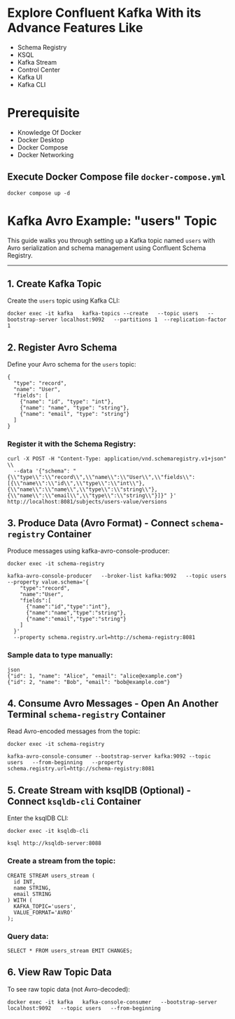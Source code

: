 # Explore Confluent Kafka With its Advance Features Like
- Schema Registry
- KSQL
- Kafka Stream 
- Control Center
- Kafka UI
- Kafka CLI

# Prerequisite
- Knowledge Of Docker
- Docker Desktop
- Docker Compose
- Docker Networking

## Execute Docker Compose file `docker-compose.yml`
```
docker compose up -d
```

# Kafka Avro Example: "users" Topic

This guide walks you through setting up a Kafka topic named `users` with Avro serialization and schema management using Confluent Schema Registry.

---

## 1. Create Kafka Topic

Create the `users` topic using Kafka CLI:

```
docker exec -it kafka   kafka-topics --create   --topic users   --bootstrap-server localhost:9092   --partitions 1  --replication-factor 1
```

## 2. Register Avro Schema
Define your Avro schema for the `users` topic:
```
{
  "type": "record",
  "name": "User",
  "fields": [
    {"name": "id", "type": "int"},
    {"name": "name", "type": "string"},
    {"name": "email", "type": "string"}
  ]
}
```

### Register it with the Schema Registry:
```
curl -X POST -H "Content-Type: application/vnd.schemaregistry.v1+json" \\
  --data '{"schema": "{\\"type\\":\\"record\\",\\"name\\":\\"User\\",\\"fields\\":[{\\"name\\":\\"id\\",\\"type\\":\\"int\\"},{\\"name\\":\\"name\\",\\"type\\":\\"string\\"},{\\"name\\":\\"email\\",\\"type\\":\\"string\\"}]}" }'   http://localhost:8081/subjects/users-value/versions
  ```
##  3. Produce Data (Avro Format) - Connect `schema-registry` Container
Produce messages using kafka-avro-console-producer:
```
docker exec -it schema-registry   

kafka-avro-console-producer   --broker-list kafka:9092   --topic users --property value.schema='{
    "type":"record",
    "name":"User",
    "fields":[
      {"name":"id","type":"int"},
      {"name":"name","type":"string"},
      {"name":"email","type":"string"}
    ]
  }' 
  --property schema.registry.url=http://schema-registry:8081
```
### Sample data to type manually:
```
json
{"id": 1, "name": "Alice", "email": "alice@example.com"}
{"id": 2, "name": "Bob", "email": "bob@example.com"}
```

## 4. Consume Avro Messages - Open An Another Terminal `schema-registry` Container
Read Avro-encoded messages from the topic:
```
docker exec -it schema-registry 

kafka-avro-console-consumer --bootstrap-server kafka:9092 --topic users   --from-beginning   --property schema.registry.url=http://schema-registry:8081
```

## 5. Create Stream with ksqlDB (Optional) -Connect `ksqldb-cli` Container
Enter the ksqlDB CLI:
```
docker exec -it ksqldb-cli 

ksql http://ksqldb-server:8088
```
### Create a stream from the topic:
```
CREATE STREAM users_stream (
  id INT,
  name STRING,
  email STRING
) WITH (
  KAFKA_TOPIC='users',
  VALUE_FORMAT='AVRO'
);
```
### Query data:
```
SELECT * FROM users_stream EMIT CHANGES;
```
## 6. View Raw Topic Data
To see raw topic data (not Avro-decoded):
```
docker exec -it kafka   kafka-console-consumer   --bootstrap-server localhost:9092   --topic users   --from-beginning
```